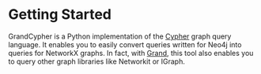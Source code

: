 # Getting Started

GrandCypher is a Python implementation of the [Cypher](#) graph query language. It enables you to easily convert queries written for Neo4j into queries for NetworkX graphs. In fact, with [Grand](https://github.com/aplbrain/grand), this tool also enables you to query other graph libraries like Networkit or IGraph.
